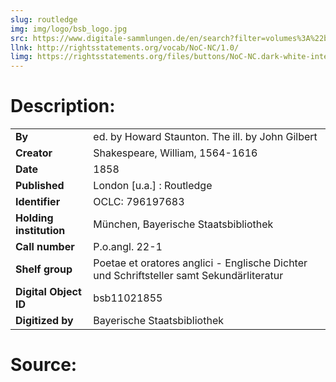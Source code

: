 ```yaml
---
slug: routledge
img: img/logo/bsb_logo.jpg
src: https://www.digitale-sammlungen.de/en/search?filter=volumes%3A%22bsb11021855%2FBV040037232%22
llnk: http://rightsstatements.org/vocab/NoC-NC/1.0/
limg: https://rightsstatements.org/files/buttons/NoC-NC.dark-white-interior-blue-type.svg
---
```


# Description:

|                         |                                                                                          |
|:------------------------|------------------------------------------------------------------------------------------|
| **By**                  | ed. by Howard Staunton. The ill. by John Gilbert                                         |
| **Creator**             | Shakespeare, William, 1564-1616                                                          |
| **Date**                | 1858                                                                                     |
| **Published**           | London [u.a.] : Routledge                                                                |
| **Identifier**          | OCLC: 796197683                                                                          |
| **Holding institution** | München, Bayerische Staatsbibliothek                                                     |
| **Call number**         | P.o.angl. 22-1                                                                           |
| **Shelf group**         | Poetae et oratores anglici - Englische Dichter und Schriftsteller samt Sekundärliteratur |
| **Digital Object ID**   | bsb11021855                                                                              |
| **Digitized by**        | Bayerische Staatsbibliothek                                                              |                                                |

# Source:
